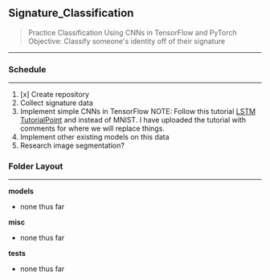 ## Signature_Classification
> Practice Classification Using CNNs in TensorFlow and PyTorch <br/>
> Objective: Classify someone's identity off of their signature
---

### Schedule
---
01. [x] Create repository
02. Collect signature data
03. Implement simple CNNs in TensorFlow
NOTE: Follow this tutorial [LSTM TutorialPoint](https://www.tutorialspoint.com/tensorflow/tensorflow_recurrent_neural_networks.htm) and instead of MNIST. I have uploaded the tutorial with comments for where we will replace things.
04. Implement other existing models on this data
05. Research image segmentation? 

### Folder Layout
---

__models__

- none thus far

__misc__

- none thus far

__tests__ 

- none thus far


